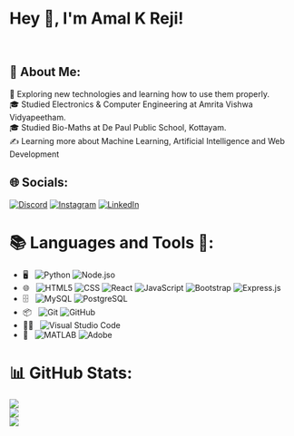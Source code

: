 <link rel="stylesheet" href="https://cdnjs.cloudflare.com/ajax/libs/font-awesome/6.0.0-beta3/css/all.min.css">

<h1> Hey 👋, I'm Amal K Reji!  </h1>
<br>

## 💫 About Me:
🤖 Exploring new technologies and learning how to use them properly.<br>🎓 Studied Electronics & Computer Engineering at Amrita Vishwa Vidyapeetham.<br>🎓 Studied Bio-Maths at De Paul Public School, Kottayam.<br>✍️ Learning more about Machine Learning, Artificial Intelligence and Web Development


## 🌐 Socials:
[![Discord](https://img.shields.io/badge/Discord-%237289DA.svg?logo=discord&logoColor=white)](https://discord.gg/amal_79) [![Instagram](https://img.shields.io/badge/Instagram-%23E4405F.svg?logo=Instagram&logoColor=white)](https://instagram.com/_a.mal____) [![LinkedIn](https://img.shields.io/badge/LinkedIn-%230077B5.svg?logo=linkedin&logoColor=white)](https://linkedin.com/in/amalkreji54) 

# 📚 Languages and Tools 🔧:
- 🖥️ &nbsp;
  ![Python](https://img.shields.io/badge/-Python-333333?style=flat&logo=python)
  ![Node.jso](https://img.shields.io/badge/-Node.js-333333?style=flat&logo=node.js)
- 🌐 &nbsp;
  ![HTML5](https://img.shields.io/badge/-HTML5-333333?style=flat&logo=HTML5)
  ![CSS](https://img.shields.io/badge/-CSS-333333?style=flat&logo=CSS3&logoColor=1572B6)
  ![React](https://img.shields.io/badge/-React-333333?style=flat&logo=react)
  ![JavaScript](https://img.shields.io/badge/-JavaScript-333333?style=flat&logo=javascript)
  ![Bootstrap](https://img.shields.io/badge/-Bootstrap-333333?style=flat&logo=bootstrap&logoColor=563D7C)
  ![Express.js](https://img.shields.io/badge/-Express.js-333333?style=flat&logo=express)
- 🗄️ &nbsp;
  ![MySQL](https://img.shields.io/badge/-MongoDB-333333?style=flat&logo=mongodb)
  ![PostgreSQL](https://img.shields.io/badge/-POSTGRESQL-333333?style=flat&logo=postgresql)
- 📦 &nbsp;
  ![Git](https://img.shields.io/badge/-Git-333333?style=flat&logo=git)
  ![GitHub](https://img.shields.io/badge/-GitHub-333333?style=flat&logo=github)
- 👨‍💻 &nbsp;
  ![Visual Studio Code](https://img.shields.io/badge/-Visual%20Studio%20Code-333333?style=flat&logo=visualstudiocode&logoColor=007ACC)
- 🌟 &nbsp;
  ![MATLAB](https://img.shields.io/badge/-MATLAB-333333?style=flat&logo=mathworks&logoColor=0076A8)
  ![Adobe](https://img.shields.io/badge/-Adobe-333333?style=flat&logo=adobe)
  
  





# 📊 GitHub Stats:
![](https://github-readme-stats.vercel.app/api?username=amalkreji12&theme=github_dark&hide_border=false&include_all_commits=false&count_private=false)<br/>
![](https://github-readme-streak-stats.herokuapp.com/?user=amalkreji12&theme=github_dark&hide_border=false)<br/>
![](https://github-readme-stats.vercel.app/api/top-langs/?username=amalkreji12&theme=github_dark&hide_border=false&include_all_commits=false&count_private=false&layout=compact)

<!-- Proudly created with GPRM ( https://gprm.itsvg.in ) -->
